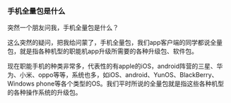 
### 手机全量包是什么

突然一个朋友问我，手机全量包是什么？

这么突然的疑问，把我给问蒙了，手机全量包，我们app客户端的同学都说全量包，就是指各种机型的职能机app升级所需要的各种升级包、软件包。

现在职能手机的种类非常多，代表性的有apple的iOS，android阵营的三星、华为、小米、oppo等等，系统也多，如iOS、android、YunOS、BlackBerry、Windows phone等各个类型的OS。我们平时所说的全量包就是指这些各种机型的各种操作系统的升级包。
